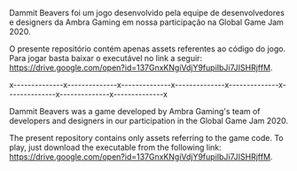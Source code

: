 Dammit Beavers foi um jogo desenvolvido pela equipe de desenvolvedores e designers da Ambra Gaming em nossa participação na Global Game Jam 2020. 

O presente repositório contém apenas assets referentes ao código do jogo. Para jogar basta baixar o executável no link a seguir: https://drive.google.com/open?id=137GnxKNgiVdjY9fupiIbJi7JISHRjffM.

x--------------x--------------x--------------x--------------x--------------x--------------x--------------x--------------x

Dammit Beavers was a game developed by Ambra Gaming's team of developers and designers in our participation in the Global Game Jam 2020.

The present repository contains only assets referring to the game code. To play, just download the executable from the following link: https://drive.google.com/open?id=137GnxKNgiVdjY9fupiIbJi7JISHRjffM.
